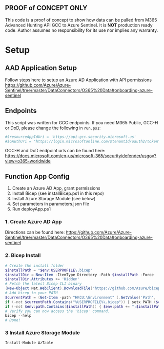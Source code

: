 ## PROOF of CONCEPT ONLY

This code is a proof of concept to show how data can be pulled from M365 Advanced Hunting API GCC to Azure Sentinel.  It is **NOT** production ready code.  Author assumes no responsibility for its use nor implies any warranty.

# Setup

## AAD Application Setup

Follow steps here to setup an Azure AD Application with API permissions <https://github.com/Azure/Azure-Sentinel/tree/master/DataConnectors/O365%20Data#onboarding-azure-sentinel>

## Endpoints

This script was written for GCC endpoints.  If you need M365 Public, GCC-H or DoD, please change the following in `run.ps1`:

``` powershell
#$resourceAppIdUri = 'https://api-gcc.security.microsoft.us'
#$oAuthUri = "https://login.microsoftonline.com/$tenantId/oauth2/token"
```

GCC-H and DoD endpoint urls can be found here: <https://docs.microsoft.com/en-us/microsoft-365/security/defender/usgov?view=o365-worldwide>

## Function App Config

  1. Create an Azure AD App, grant permissions
  2. Install Bicep (see installBicep.ps1 in this repo)
  3. Install Azure Storage Module (see below)
  4. Set parameters in parameters.json file
  5. Run deployApp.ps1

### 1. Create Azure AD App

Directions can be found here: <https://github.com/Azure/Azure-Sentinel/tree/master/DataConnectors/O365%20Data#onboarding-azure-sentinel>

### 2. Bicep Install

``` powershell
# Create the install folder
$installPath = "$env:USERPROFILE\.bicep"
$installDir = New-Item -ItemType Directory -Path $installPath -Force
$installDir.Attributes += 'Hidden'
# Fetch the latest Bicep CLI binary
(New-Object Net.WebClient).DownloadFile("https://github.com/Azure/bicep/releases/latest/download/bicep-win-x64.exe", "$installPath\bicep.exe")
# Add bicep to your PATH
$currentPath = (Get-Item -path "HKCU:\Environment" ).GetValue('Path', '', 'DoNotExpandEnvironmentNames')
if (-not $currentPath.Contains("%USERPROFILE%\.bicep")) { setx PATH ($currentPath + ";%USERPROFILE%\.bicep") }
if (-not $env:path.Contains($installPath)) { $env:path += ";$installPath" }
# Verify you can now access the 'bicep' command.
bicep --help
# Done!
```
### 3 Install Azure Storage Module
```
Install-Module AzTable
```
